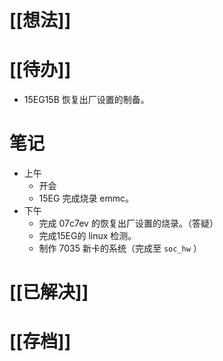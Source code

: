# [[想法]]

# [[待办]]
- 15EG15B 恢复出厂设置的制备。
# 笔记
- 上午
	- 开会
	- 15EG 完成烧录 emmc。
- 下午
	- 完成 07c7ev 的恢复出厂设置的烧录。（答疑）
	- 完成15EG的 linux 检测。
	- 制作 7035 新卡的系统（完成至 `soc_hw` ）

# [[已解决]]

# [[存档]]